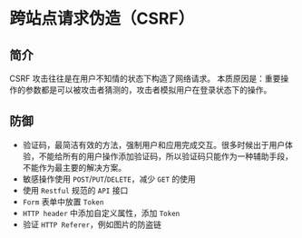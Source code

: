# 跨站点请求伪造（CSRF）

## 简介

CSRF 攻击往往是在用户不知情的状态下构造了网络请求。
本质原因是：重要操作的参数都是可以被攻击者猜测的，攻击者模拟用户在登录状态下的操作。

## 防御

- 验证码，最简洁有效的方法，强制用户和应用完成交互。很多时候出于用户体验，不能给所有的用户操作添加验证码，所以验证码只能作为一种辅助手段，不能作为最主要的解决方案。
- 敏感操作使用 `POST`/`PUT`/`DELETE`，减少 `GET` 的使用
- 使用 `Restful` 规范的 `API` 接口
- `Form` 表单中放置 `Token`
- `HTTP header` 中添加自定义属性，添加 `Token`
- 验证 `HTTP Referer`，例如图片的防盗链